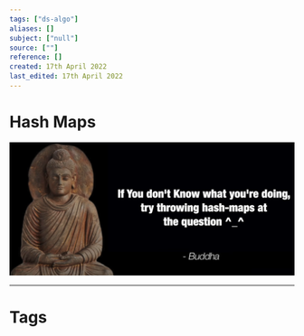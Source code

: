 ```yaml
---
tags: ["ds-algo"]
aliases: []
subject: ["null"]
source: [""]
reference: []
created: 17th April 2022
last_edited: 17th April 2022
---
```


# Hash Maps


![buddah](../../assets/buddah.png)

---
# Tags